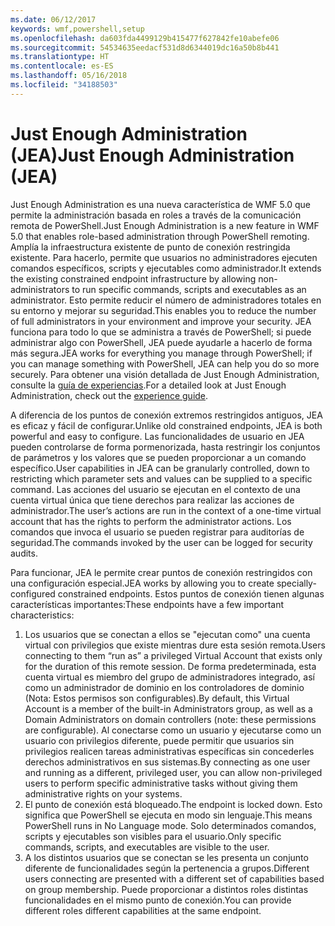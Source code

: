 ```yaml
---
ms.date: 06/12/2017
keywords: wmf,powershell,setup
ms.openlocfilehash: da603fda4499129b415477f627842fe10abefe06
ms.sourcegitcommit: 54534635eedacf531d8d6344019dc16a50b8b441
ms.translationtype: HT
ms.contentlocale: es-ES
ms.lasthandoff: 05/16/2018
ms.locfileid: "34188503"
---
```

# <a name="just-enough-administration-jea"></a><span data-ttu-id="b249c-102">Just Enough Administration (JEA)</span><span class="sxs-lookup"><span data-stu-id="b249c-102">Just Enough Administration (JEA)</span></span>
<span data-ttu-id="b249c-103">Just Enough Administration es una nueva característica de WMF 5.0 que permite la administración basada en roles a través de la comunicación remota de PowerShell.</span><span class="sxs-lookup"><span data-stu-id="b249c-103">Just Enough Administration is a new feature in WMF 5.0 that enables role-based administration through PowerShell remoting.</span></span>  <span data-ttu-id="b249c-104">Amplía la infraestructura existente de punto de conexión restringida existente. Para hacerlo, permite que usuarios no administradores ejecuten comandos específicos, scripts y ejecutables como administrador.</span><span class="sxs-lookup"><span data-stu-id="b249c-104">It extends the existing constrained endpoint infrastructure by allowing non-administrators to run specific commands, scripts and executables as an administrator.</span></span>  <span data-ttu-id="b249c-105">Esto permite reducir el número de administradores totales en su entorno y mejorar su seguridad.</span><span class="sxs-lookup"><span data-stu-id="b249c-105">This enables you to reduce the number of full administrators in your environment and improve your security.</span></span>  <span data-ttu-id="b249c-106">JEA funciona para todo lo que se administra a través de PowerShell; si puede administrar algo con PowerShell, JEA puede ayudarle a hacerlo de forma más segura.</span><span class="sxs-lookup"><span data-stu-id="b249c-106">JEA works for everything you manage through PowerShell; if you can manage something with PowerShell, JEA can help you do so more securely.</span></span>  <span data-ttu-id="b249c-107">Para obtener una visión detallada de Just Enough Administration, consulte la [guía de experiencias](http://aka.ms/JEA).</span><span class="sxs-lookup"><span data-stu-id="b249c-107">For a detailed look at Just Enough Administration, check out the [experience guide](http://aka.ms/JEA).</span></span>

<span data-ttu-id="b249c-108">A diferencia de los puntos de conexión extremos restringidos antiguos, JEA es eficaz y fácil de configurar.</span><span class="sxs-lookup"><span data-stu-id="b249c-108">Unlike old constrained endpoints, JEA is both powerful and easy to configure.</span></span>  <span data-ttu-id="b249c-109">Las funcionalidades de usuario en JEA pueden controlarse de forma pormenorizada, hasta restringir los conjuntos de parámetros y los valores que se pueden proporcionar a un comando específico.</span><span class="sxs-lookup"><span data-stu-id="b249c-109">User capabilities in JEA can be granularly controlled, down to restricting which parameter sets and values can be supplied to a specific command.</span></span> <span data-ttu-id="b249c-110">Las acciones del usuario se ejecutan en el contexto de una cuenta virtual única que tiene derechos para realizar las acciones de administrador.</span><span class="sxs-lookup"><span data-stu-id="b249c-110">The user’s actions are run in the context of a one-time virtual account that has the rights to perform the administrator actions.</span></span>  <span data-ttu-id="b249c-111">Los comandos que invoca el usuario se pueden registrar para auditorías de seguridad.</span><span class="sxs-lookup"><span data-stu-id="b249c-111">The commands invoked by the user can be logged for security audits.</span></span>

<span data-ttu-id="b249c-112">Para funcionar, JEA le permite crear puntos de conexión restringidos con una configuración especial.</span><span class="sxs-lookup"><span data-stu-id="b249c-112">JEA works by allowing you to create specially-configured constrained endpoints.</span></span>  <span data-ttu-id="b249c-113">Estos puntos de conexión tienen algunas características importantes:</span><span class="sxs-lookup"><span data-stu-id="b249c-113">These endpoints have a few important characteristics:</span></span>

1. <span data-ttu-id="b249c-114">Los usuarios que se conectan a ellos se "ejecutan como" una cuenta virtual con privilegios que existe mientras dure esta sesión remota.</span><span class="sxs-lookup"><span data-stu-id="b249c-114">Users connecting to them “run as” a privileged Virtual Account that exists only for the duration of this remote session.</span></span>  <span data-ttu-id="b249c-115">De forma predeterminada, esta cuenta virtual es miembro del grupo de administradores integrado, así como un administrador de dominio en los controladores de dominio (Nota: Estos permisos son configurables).</span><span class="sxs-lookup"><span data-stu-id="b249c-115">By default, this Virtual Account is a member of the built-in Administrators group, as well as a Domain Administrators on domain controllers (note: these permissions are configurable).</span></span> <span data-ttu-id="b249c-116">Al conectarse como un usuario y ejecutarse como un usuario con privilegios diferente, puede permitir que usuarios sin privilegios realicen tareas administrativas específicas sin concederles derechos administrativos en sus sistemas.</span><span class="sxs-lookup"><span data-stu-id="b249c-116">By connecting as one user and running as a different, privileged user, you can allow non-privileged users to perform specific administrative tasks without giving them administrative rights on your systems.</span></span>
2. <span data-ttu-id="b249c-117">El punto de conexión está bloqueado.</span><span class="sxs-lookup"><span data-stu-id="b249c-117">The endpoint is locked down.</span></span>  <span data-ttu-id="b249c-118">Esto significa que PowerShell se ejecuta en modo sin lenguaje.</span><span class="sxs-lookup"><span data-stu-id="b249c-118">This means PowerShell runs in No Language mode.</span></span>  <span data-ttu-id="b249c-119">Solo determinados comandos, scripts y ejecutables son visibles para el usuario.</span><span class="sxs-lookup"><span data-stu-id="b249c-119">Only specific commands, scripts, and executables are visible to the user.</span></span>
3. <span data-ttu-id="b249c-120">A los distintos usuarios que se conectan se les presenta un conjunto diferente de funcionalidades según la pertenencia a grupos.</span><span class="sxs-lookup"><span data-stu-id="b249c-120">Different users connecting are presented with a different set of capabilities based on group membership.</span></span>  <span data-ttu-id="b249c-121">Puede proporcionar a distintos roles distintas funcionalidades en el mismo punto de conexión.</span><span class="sxs-lookup"><span data-stu-id="b249c-121">You can provide different roles different capabilities at the same endpoint.</span></span>
